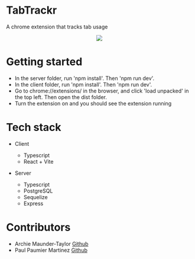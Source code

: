 # TabTrackr

A chrome extension that tracks tab usage

<p align="center">
  <img src="images/TabTrackr.png" />
</p>

# Getting started

  * In the server folder, run 'npm install'. Then 'npm run dev'.
  * In the client folder, run 'npm install'. Then 'npm run dev'.
  * Go to chrome://extensions/ in the browser, and click 'load unpacked' in the top left. Then open the dist folder.
  * Turn the extension on and you should see the extension running

# Tech stack

* Client
  * Typescript
  * React + Vite

* Server
  * Typescript
  * PostgreSQL
  * Sequelize
  * Express

# Contributors

  * Archie Maunder-Taylor [Github](https://github.com/a-rchi-e)
  * Paul Paumier Martinez [Github](https://github.com/manawgh)